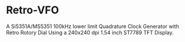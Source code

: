 # Retro-VFO
A Si5351A/MS5351 100kHz lower limit Quadrature Clock Generator with Retro Rotory Dial Using a 240x240 dpi 1.54 inch ST7789 TFT Display.
